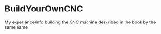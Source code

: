 # BuildYourOwnCNC
My experience/info building the CNC machine described in the book by the same name
